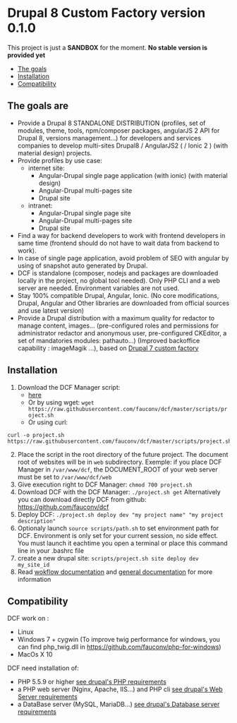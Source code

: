 # Drupal 8 Custom Factory version 0.1.0

This project is just a **SANDBOX** for the moment. **No stable version is provided yet**

 * [The goals](#the-goals-are)
 * [Installation](#installation)
 * [Compatibility](#compatibility)


## The goals are

 * Provide a Drupal 8 STANDALONE DISTRIBUTION (profiles, set of modules, theme, tools, npm/composer packages, angularJS 2 API for Drupal 8, versions management...) for developers and services companies to develop multi-sites Drupal8 / AngularJS2 ( / Ionic 2 ) (with material design) projects.
 * Provide profiles by use case:
     * internet site:
          * Angular-Drupal single page application (with ionic) (with material design)
          * Angular-Drupal multi-pages site
          * Drupal site
     * intranet:
          * Angular-Drupal single page site
          * Angular-Drupal multi-pages site
          * Drupal site
 * Find a way for backend developers to work with frontend developers in same time (frontend should do not have to wait data from backend to work).
 * In case of single page application, avoid problem of SEO with angular by using of snapshot auto generated by Drupal.
 * DCF is standalone (composer, nodejs and packages are downloaded locally in the project, no global tool needed). Only PHP CLI and a web server are needed. Environment variables are not used.
 * Stay 100% compatible Drupal, Angular, Ionic. (No core modifications, Drupal, Angular and Other libraries are downloaded from official sources and use latest version)
 * Provide a Drupal distribution with a maximum quality for redactor to manage content, images... (pre-configured roles and permissions for administrator redactor and anonymous user, pre-configured CKEditor, a set of mandatories modules: pathauto...) (Improved backoffice capability : imageMagik ...), based on [Drupal 7 custom factory](https://github.com/fauconv/ctm_drupal7)



## Installation

 1. Download the DCF Manager script:
     * [here](https://raw.githubusercontent.com/fauconv/dcf/master/scripts/project.sh)
     * Or by using wget: `wget https://raw.githubusercontent.com/fauconv/dcf/master/scripts/project.sh`
     * Or using curl:

```
curl -o project.sh https://raw.githubusercontent.com/fauconv/dcf/master/scripts/project.sh
```
 2. Place the script in the root directory of the future project. The document root of websites will be in `web` subdirectory. Exemple: if you place DCF Manager in `/var/www/dcf`, the DOCUMENT_ROOT of your web server must be set to `/var/www/dcf/web`
 3. Give execution right to DCF Manager: `chmod 700 project.sh`
 4. Download DCF with the DCF Manager: `./project.sh get`
    Alternatively you can download directly DCF from github: https://github.com/fauconv/dcf
 5. Deploy DCF: `./project.sh deploy dev "my project name" "my project description"`
 6. Optionaly launch `source scripts/path.sh` to set environment path for DCF. Environment is only set for your current session, no side effect. You must launch it eachtime you open a terminal or place this command line in your .bashrc file
 7. create a new drupal site: `scripts/project.sh site deploy dev my_site_id`
 8. Read [wokflow documentation](https://raw.githubusercontent.com/fauconv/dcf/master/docs/DCF_8_workflow.md) and [general documentation](https://raw.githubusercontent.com/fauconv/dcf/master/docs/DCF_8_documentation.md) for more information


## Compatibility

DCF work on :
 * Linux
 * Windows 7 + cygwin (To improve twig performance for windows, you can find php_twig.dll in https://github.com/fauconv/php-for-windows)
 * MacOs X 10

DCF need installation of:
  * PHP 5.5.9 or higher [see drupal's PHP requirements](https://www.drupal.org/docs/7/system-requirements/php)
  * a PHP web server (Nginx, Apache, IIS...) and PHP cli
  [see drupal's Web Server requirements](https://www.drupal.org/docs/7/system-requirements/web-server)
  * a DataBase server (MySQL, MariaDB...) [see drupal's Database server requirements](https://www.drupal.org/docs/7/system-requirements/database-server)
